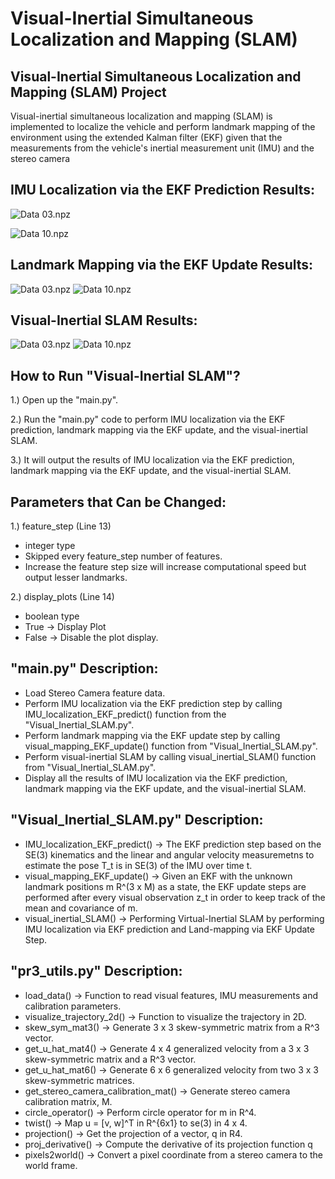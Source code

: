 # Visual-Inertial Simultaneous Localization and Mapping (SLAM)
## Visual-Inertial Simultaneous Localization and Mapping (SLAM) Project
Visual-inertial simultaneous localization and mapping (SLAM) is implemented to localize the vehicle and perform landmark mapping of the environment using the extended Kalman filter (EKF) given that the measurements from the vehicle's inertial measurement unit (IMU) and the stereo camera 

## IMU Localization via the EKF Prediction Results:
![Data 03.npz](.Results/IMU_Localization_via_EKF_Prediction_Data_03.png)

![Data 10.npz](.Results/IMU_Localization_via_EKF_Prediction_Data_10.png)

## Landmark Mapping via the EKF Update Results:
![Data 03.npz](.Results/Landmark_Mapping_via_EKF_Update_Data_03.png)
![Data 10.npz](.Results/Landmark_Mapping_via_EKF_Update_Data_10.png)

## Visual-Inertial SLAM Results:
![Data 03.npz](.Results/Visual_Inertial_SLAM_Data_03.png)
![Data 10.npz](.Results/Visual_Inertial_SLAM_Data_10.png)

## How to Run "Visual-Inertial SLAM"?
1.) Open up the "main.py".

2.) Run the "main.py" code to perform IMU localization via the EKF prediction, landmark mapping via the EKF update, and the visual-inertial SLAM.

3.) It will output the results of IMU localization via the EKF prediction, landmark mapping via the EKF update, and the visual-inertial SLAM.

## Parameters that Can be Changed:
1.) feature_step (Line 13)
- integer type
- Skipped every feature_step number of features.
- Increase the feature step size will increase computational speed but output lesser landmarks.

2.) display_plots (Line 14)
- boolean type
- True -> Display Plot
- False -> Disable the plot display.

## "main.py" Description:
- Load Stereo Camera feature data.
- Perform IMU localization via the EKF prediction step by calling IMU_localization_EKF_predict() function from the "Visual_Inertial_SLAM.py".
- Perform landmark mapping via the EKF update step by calling visual_mapping_EKF_update() function from "Visual_Inertial_SLAM.py".
- Perform visual-inertial SLAM by calling visual_inertial_SLAM() function from "Visual_Inertial_SLAM.py".
- Display all the results of IMU localization via the EKF prediction, landmark mapping via the EKF update, and the visual-inertial SLAM.

## "Visual_Inertial_SLAM.py" Description:
- IMU_localization_EKF_predict() -> The EKF prediction step based on the SE(3) kinematics and the linear and angular velocity measuremetns to estimate the pose T_t is in SE(3) of the IMU over time t.
- visual_mapping_EKF_update() -> Given an EKF with the unknown landmark positions m R^(3 x M) as a state, the EKF update steps are performed after every visual observation z_t in order to keep track of the mean and covariance of m.
- visual_inertial_SLAM() -> Performing Virtual-Inertial SLAM by performing IMU localization via EKF prediction and Land-mapping via EKF Update Step.

## "pr3_utils.py" Description:
- load_data() -> Function to read visual features, IMU measurements and calibration parameters.
- visualize_trajectory_2d() -> Function to visualize the trajectory in 2D.
- skew_sym_mat3() -> Generate 3 x 3 skew-symmetric matrix from a R^3 vector.
- get_u_hat_mat4() -> Generate 4 x 4 generalized velocity from a 3 x 3 skew-symmetric matrix and a R^3 vector.
- get_u_hat_mat6() -> Generate 6 x 6 generalized velocity from two 3 x 3 skew-symmetric matrices.
- get_stereo_camera_calibration_mat() -> Generate stereo camera calibration matrix, M.
- circle_operator() -> Perform circle operator for m in R^4.
- twist() -> Map u = [v, w]^T in R^{6x1} to se(3) in 4 x 4.
- projection() -> Get the projection of a vector, q in R4.
- proj_derivative() -> Compute the derivative of its projection function q
- pixels2world() -> Convert a pixel coordinate from a stereo camera to the world frame.

